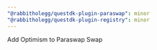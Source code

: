 ```yaml
---
"@rabbitholegg/questdk-plugin-paraswap": minor
"@rabbitholegg/questdk-plugin-registry": minor
---
```


Add Optimism to Paraswap Swap
